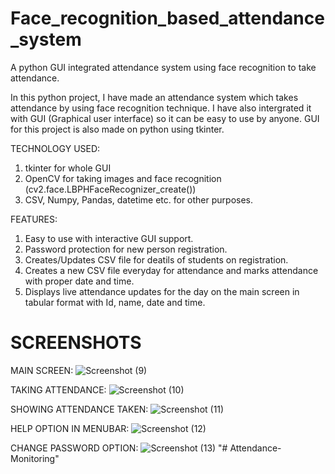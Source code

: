 # Face_recognition_based_attendance_system
A python GUI integrated attendance system using face recognition to take attendance.

In this python project, I have made an attendance system which takes attendance by using face recognition technique. I have also intergrated it with GUI (Graphical user interface) so it can be easy to use by anyone. GUI for this project is also made on python using tkinter.

TECHNOLOGY USED:
1) tkinter for whole GUI
2) OpenCV for taking images and face recognition (cv2.face.LBPHFaceRecognizer_create())
3) CSV, Numpy, Pandas, datetime etc. for other purposes.

FEATURES:
1) Easy to use with interactive GUI support.
2) Password protection for new person registration.
3) Creates/Updates CSV file for deatils of students on registration.
4) Creates a new CSV file everyday for attendance and marks attendance with proper date and time.
5) Displays live attendance updates for the day on the main screen in tabular format with Id, name, date and time.

# SCREENSHOTS
MAIN SCREEN:
![Screenshot (9)](https://user-images.githubusercontent.com/37211676/58502148-97ec2a00-81a3-11e9-963e-674b9c3e05dc.png)

TAKING ATTENDANCE:
![Screenshot (10)](https://user-images.githubusercontent.com/37211676/58502149-97ec2a00-81a3-11e9-9658-8968da396c2e.png)

SHOWING ATTENDANCE TAKEN:
![Screenshot (11)](https://user-images.githubusercontent.com/37211676/58502151-9884c080-81a3-11e9-9a90-fec29940ee5a.png)

HELP OPTION IN MENUBAR:
![Screenshot (12)](https://user-images.githubusercontent.com/37211676/58502152-991d5700-81a3-11e9-861a-9115526010c2.png)

CHANGE PASSWORD OPTION:
![Screenshot (13)](https://user-images.githubusercontent.com/37211676/58502146-97539380-81a3-11e9-8536-0c68160ecc55.png)
"# Attendance-Monitoring" 
